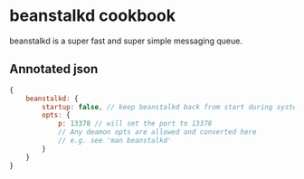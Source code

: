 # beanstalkd cookbook

beanstalkd is a super fast and super simple messaging queue.

## Annotated json

```javascript
{
	beanstalkd: {
		startup: false, // keep beanstalkd back from start during system boot. default is true, so beanstalkd will start during system boot
		opts: {
			p: 13378 // will set the port to 13378
			// Any deamon opts are allowed and converted here
			// e.g. see 'man beanstalkd'
		}
	}
}
```